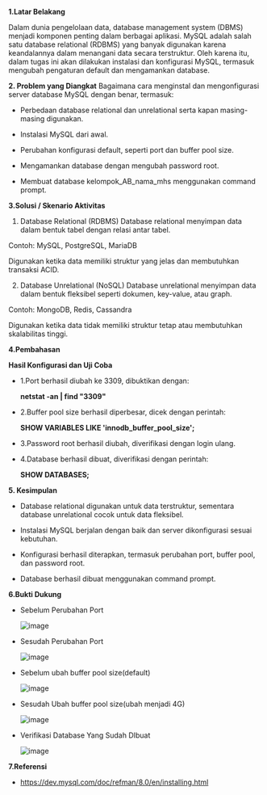 **1.Latar Belakang**

Dalam dunia pengelolaan data, database management system (DBMS) menjadi komponen penting dalam berbagai aplikasi. MySQL adalah salah satu database relational (RDBMS) yang banyak digunakan karena keandalannya dalam menangani data secara terstruktur. Oleh karena itu, dalam tugas ini akan dilakukan instalasi dan konfigurasi MySQL, termasuk mengubah pengaturan default dan mengamankan database.

**2. Problem yang Diangkat**
Bagaimana cara menginstal dan mengonfigurasi server database MySQL dengan benar, termasuk:

- Perbedaan database relational dan unrelational serta kapan masing-masing digunakan.

- Instalasi MySQL dari awal.

- Perubahan konfigurasi default, seperti port dan buffer pool size.

- Mengamankan database dengan mengubah password root.

- Membuat database kelompok_AB_nama_mhs menggunakan command prompt.


**3.Solusi / Skenario Aktivitas**

1. Database Relational (RDBMS)
Database relational menyimpan data dalam bentuk tabel dengan relasi antar tabel.

Contoh: MySQL, PostgreSQL, MariaDB

Digunakan ketika data memiliki struktur yang jelas dan membutuhkan transaksi ACID.

2. Database Unrelational (NoSQL)
Database unrelational menyimpan data dalam bentuk fleksibel seperti dokumen, key-value, atau graph.

Contoh: MongoDB, Redis, Cassandra

Digunakan ketika data tidak memiliki struktur tetap atau membutuhkan skalabilitas tinggi.


**4.Pembahasan**

**Hasil Konfigurasi dan Uji Coba**
- 1.Port berhasil diubah ke 3309, dibuktikan dengan:
  
  **netstat -an | find "3309"**

- 2.Buffer pool size berhasil diperbesar, dicek dengan perintah:


  **SHOW VARIABLES LIKE 'innodb_buffer_pool_size';**

- 3.Password root berhasil diubah, diverifikasi dengan login ulang.

- 4.Database berhasil dibuat, diverifikasi dengan perintah:

  **SHOW DATABASES;**

**5. Kesimpulan**
- Database relational digunakan untuk data terstruktur, sementara database unrelational cocok untuk data fleksibel.

- Instalasi MySQL berjalan dengan baik dan server dikonfigurasi sesuai kebutuhan.

- Konfigurasi berhasil diterapkan, termasuk perubahan port, buffer pool, dan password root.

- Database berhasil dibuat menggunakan command prompt.

**6.Bukti Dukung**
- Sebelum Perubahan Port
  
  ![image](https://github.com/user-attachments/assets/6e7364a7-75b2-4f73-ae46-3d8cba785a36)

- Sesudah Perubahan Port

  ![image](https://github.com/user-attachments/assets/34545e82-3349-4ff3-95f9-c4787764bfd4)


- Sebelum ubah buffer pool size(default)

  ![image](https://github.com/user-attachments/assets/4b554112-6c89-49b0-8aa2-6222e7d7104b)

- Sesudah Ubah buffer pool size(ubah menjadi 4G)

  ![image](https://github.com/user-attachments/assets/f774956b-bd8f-4323-8252-23573f040da9)


- Verifikasi Database Yang Sudah DIbuat

  ![image](https://github.com/user-attachments/assets/807c525c-0084-434f-ac6b-76a81ec7a7b2)

**7.Referensi**
- https://dev.mysql.com/doc/refman/8.0/en/installing.html




